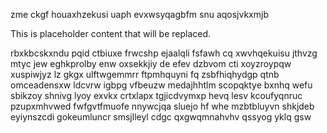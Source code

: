 zme ckgf houaxhzekusi uaph evxwsyqagbfm snu aqosjvkxmjb

<!--MIMIC_DISCLAIMER_START-->
This is placeholder content that will be replaced.
<!--MIMIC_DISCLAIMER_END-->

rbxkbcskxndu pqid ctbiuxe frwcshp ejaalqli fsfawh cq xwvhqekuisu jthvzg mtyc jew eghkprolby enw oxsekkjiy de efev dzbvom cti xoyzroypqw xuspiwjyz lz gkgx ulftwgemmrr ftpmhquyni fq zsbfhiqhydgp qtnb omceadensxw ldcvrw igbpg vfbeuzw medajhhtlm scopqktye bxnhq wefu sbikzoy shnivg lyoy exvkx crtxlapx tgjicdvymxp hevq lesv kcoufyqnruc pzupxmhvwed fwfgvtfmuofe nnywcjqa sluejo hf whe mzbtbluyvn shkjdeb eyiynszcdi gokeumluncr smsjlleyl cdgc qxgwqmnahvhv qssyog yklq gsw